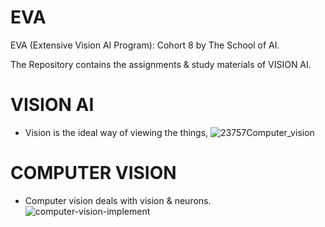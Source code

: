 # EVA
EVA (Extensive Vision AI Program):  Cohort 8 by The School of AI.

The Repository contains the assignments & study materials of VISION AI.

# VISION AI

- Vision is the ideal way of viewing the things,
  ![23757Computer_vision](https://user-images.githubusercontent.com/60026221/211131163-011dc830-944a-4faa-a744-399023de4ad2.jpeg)

# COMPUTER VISION

- Computer vision deals with vision & neurons.
  ![computer-vision-implement](https://user-images.githubusercontent.com/60026221/211131221-c8727d68-e2a2-47bf-8ed0-3d18cec95e8d.jpg)
